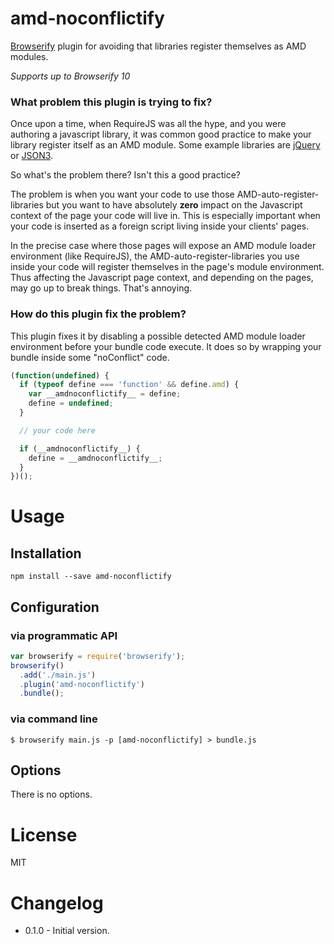 # amd-noconflictify

[Browserify](http://browserify.org/) plugin for avoiding that libraries register themselves as AMD modules.

*Supports up to Browserify 10*

### What problem this plugin is trying to fix?

Once upon a time, when RequireJS was all the hype, and you were authoring a javascript library, it was common good practice to make your library register itself as an AMD module. Some example libraries are [jQuery](https://github.com/jquery/jquery/blob/master/src/exports/amd.js) or [JSON3](https://github.com/bestiejs/json3/blob/master/lib/json3.js#L907).

So what's the problem there? Isn't this a good practice?

The problem is when you want your code to use those AMD-auto-register-libraries but you want to have absolutely **zero** impact on the Javascript context of the page your code will live in. This is especially important when your code is inserted as a foreign script living inside your clients' pages.

In the precise case where those pages will expose an AMD module loader environment (like RequireJS), the AMD-auto-register-libraries you use inside your code will register themselves in the page's module environment. Thus affecting the Javascript page context, and depending on the pages, may go up to break things. That's annoying.


### How do this plugin fix the problem?

This plugin fixes it by disabling a possible detected AMD module loader environment before your bundle code execute. It does so by wrapping your bundle inside some "noConflict" code.

```js
(function(undefined) {
  if (typeof define === 'function' && define.amd) {
    var __amdnoconflictify__ = define;
    define = undefined;
  }

  // your code here

  if (__amdnoconflictify__) {
    define = __amdnoconflictify__;
  }
})();
```

# Usage

## Installation

```
npm install --save amd-noconflictify
```

## Configuration

### via programmatic API

```js
var browserify = require('browserify');
browserify()
  .add('./main.js')
  .plugin('amd-noconflictify')
  .bundle();
```

### via command line

```shell
$ browserify main.js -p [amd-noconflictify] > bundle.js
```

## Options

There is no options.

# License

MIT

# Changelog

* 0.1.0 - Initial version.